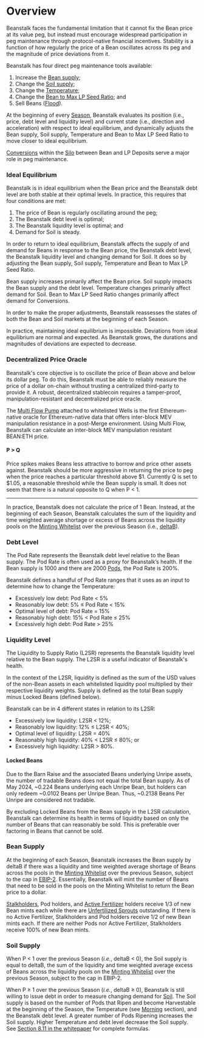 # Overview

Beanstalk faces the fundamental limitation that it cannot fix the Bean price at its value peg, but instead must encourage widespread participation in peg maintenance through protocol-native financial incentives. Stability is a function of how regularly the price of a Bean oscillates across its peg and the magnitude of price deviations from it.

Beanstalk has four direct peg maintenance tools available:

1. Increase the [Bean supply](overview.md#bean-supply);
2. Change the [Soil supply](overview.md#soil-supply);
3. Change the [Temperature](temperature.md);&#x20;
4. Change the [Bean to Max LP Seed Ratio](bean-to-max-lp-seed-ratio.md); and
5. Sell Beans ([Flood](flood.md)).

At the beginning of every [Season](../farm/sun.md), Beanstalk evaluates its position (i.e., price, debt level and liquidity level) and current state (i.e., direction and acceleration) with respect to ideal equilibrium, and dynamically adjusts the Bean supply, Soil supply, Temperature and Bean to Max LP Seed Ratio to move closer to ideal equilibrium.

[Conversions](convert.md) within the [Silo](../farm/silo/) between Bean and LP Deposits serve a major role in peg maintenance.

### **Ideal Equilibrium**

Beanstalk is in ideal equilibrium when the Bean price and the Beanstalk debt level are both stable at their optimal levels. In practice, this requires that four conditions are met:

1. The price of Bean is regularly oscillating around the peg;
2. The Beanstalk debt level is optimal;
3. The Beanstalk liquidity level is optimal; and
4. Demand for Soil is steady.

In order to return to ideal equilibrium, Beanstalk affects the supply of and demand for Beans in response to the Bean price, the Beanstalk debt level, the Beanstalk liquidity level and changing demand for Soil. It does so by adjusting the Bean supply, Soil supply, Temperature and Bean to Max LP Seed Ratio.

Bean supply increases primarily affect the Bean price. Soil supply impacts the Bean supply and the debt level. Temperature changes primarily affect demand for Soil. Bean to Max LP Seed Ratio changes primarily affect demand for Conversions.

In order to make the proper adjustments, Beanstalk reassesses the states of both the Bean and Soil markets at the beginning of each Season.

In practice, maintaining ideal equilibrium is impossible. Deviations from ideal equilibrium are normal and expected. As Beanstalk grows, the durations and magnitudes of deviations are expected to decrease.

### **Decentralized Price Oracle**

Beanstalk's core objective is to oscillate the price of Bean above and below its dollar peg. To do this, Beanstalk must be able to reliably measure the price of a dollar on-chain without trusting a centralized third-party to provide it. A robust, decentralized stablecoin requires a tamper-proof, manipulation-resistant and decentralized price oracle.

The [Multi Flow Pump](https://basin.exchange/multi-flow-pump.pdf) attached to whitelisted Wells is the first Ethereum-native oracle for Ethereum-native data that offers inter-block MEV manipulation resistance in a post-Merge environment. Using Multi Flow, Beanstalk can calculate an inter-block MEV manipulation resistant BEAN:ETH price.

#### P > Q

Price spikes makes Beans less attractive to borrow and price other assets against. Beanstalk should be more aggressive in returning the price to peg when the price reaches a particular threshold above $1. Currently Q is set to $1.05, a reasonable threshold while the Bean supply is small. It does not seem that there is a natural opposite to Q when P < 1.

***

In practice, Beanstalk does not calculate the price of 1 Bean. Instead, at the beginning of each Season, Beanstalk calculates the sum of the liquidity and time weighted average shortage or excess of Beans across the liquidity pools on the [Minting Whitelist](../farm/sun.md#minting-whitelist) over the previous Season (i.e., [deltaB](../protocol/glossary.md#deltab)).

### **Debt Level**

The Pod Rate represents the Beanstalk debt level relative to the Bean supply. The Pod Rate is often used as a proxy for Beanstalk’s health. If the Bean supply is 1000 and there are 2000 [Pods](../farm/field.md#pods), the Pod Rate is 200%.

Beanstalk defines a handful of Pod Rate ranges that it uses as an input to determine how to change the Temperature:

* Excessively low debt: Pod Rate < 5%
* Reasonably low debt: 5% ≤ Pod Rate < 15%
* Optimal level of debt: Pod Rate = 15%
* Reasonably high debt: 15% < Pod Rate ≤ 25%
* Excessively high debt: Pod Rate > 25%

### Liquidity Level

The Liquidity to Supply Ratio (L2SR) represents the Beanstalk liquidity level relative to the Bean supply. The L2SR is a useful indicator of Beanstalk's health.

In the context of the L2SR, liquidity is defined as the sum of the USD values of the non-Bean assets in each whitelisted liquidity pool multiplied by their respective liquidity weights. Supply is defined as the total Bean supply minus Locked Beans (defined below).

Beanstalk can be in 4 different states in relation to its L2SR:

* Excessively low liquidity: L2SR < 12%;
* Reasonably low liquidity: 12% ≤ L2SR < 40%;
* Optimal level of liquidity: L2SR = 40%
* Reasonably high liquidity: 40% < L2SR ≤ 80%; or
* Excessively high liquidity: L2SR > 80%.

#### Locked Beans

Due to the Barn Raise and the associated Beans underlying Unripe assets, the number of tradable Beans does not equal the total Bean supply. As of May 2024, \~0.224 Beans underlying each Unripe Bean, but holders can only redeem \~0.0102 Beans per Unripe Bean. Thus, \~0.2138 Beans Per Unripe are considered not tradable.

By excluding Locked Beans from the Bean supply in the L2SR calculation, Beanstalk can determine its health in terms of liquidity based on only the number of Beans that can reasonably be sold. This is preferable over factoring in Beans that cannot be sold.

### **Bean Supply**

At the beginning of each Season, Beanstalk increases the Bean supply by deltaB if there was a liquidity and time weighted average shortage of Beans across the pools in the [Minting Whitelist](../farm/sun.md#minting-whitelist) over the previous Season, subject to the cap in [EBIP-2](https://arweave.net/3GyVJLO0YqhwJHWZeiykWYu4G6SsfcV0alP-1DfMygk). Essentially, Beanstalk will mint the number of Beans that need to be sold in the pools on the Minting Whitelist to return the Bean price to a dollar.

[Stalkholders](../farm/silo/#the-stalk-system), Pod holders, and [Active Fertilizer](../farm/barn.md#fertilizer) holders receive 1/3 of new Bean mints each while there are [Unfertilized Sprouts](../farm/barn.md#fertilizer) outstanding. If there is no Active Fertilizer, Stalkholders and Pod holders receive 1/2 of new Bean mints each. If there are neither Pods nor Active Fertilizer, Stalkholders receive 100% of new Bean mints.

### **Soil Supply**

When P < 1 over the previous Season (_i.e._, deltaB < 0), the Soil supply is equal to deltaB, the sum of the liquidity and time weighted average excess of Beans across the liquidity pools on the [Minting Whitelist](../farm/sun.md#minting-whitelist) over the previous Season, subject to the cap in EBIP-2.

When P ≥ 1 over the previous Season (_i.e._, deltaB ≥ 0), Beanstalk is still willing to issue debt in order to measure changing demand for [Soil](../farm/field.md#soil). The Soil supply is based on the number of Pods that Ripen and become Harvestable at the beginning of the Season, the Temperature (see [Morning](temperature.md#morning) section), and the Beanstalk debt level. A greater number of Pods Ripening increases the Soil supply. Higher Temperature and debt level decrease the Soil supply. See [Section 8.11 in the whitepaper](https://bean.money/beanstalk.pdf#subsection.8.11) for complete formulas.
